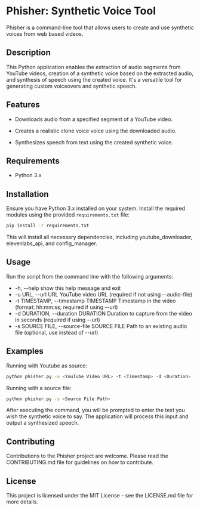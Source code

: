 # Phisher: Synthetic Voice Tool

Phisher is a command-line tool that allows users to create and use synthetic voices from web based videos.
## Description
This Python application enables the extraction of audio segments from YouTube videos, creation of a synthetic voice based on the extracted audio, and synthesis of speech using the created voice. It's a versatile tool for generating custom voiceovers and synthetic speech.

## Features


- Downloads audio from a specified segment of a YouTube video.

- Creates a realistic clone voice voice using the downloaded audio.

- Synthesizes speech from text using the created synthetic voice.

## Requirements
- Python 3.x

## Installation

  

Ensure you have Python 3.x installed on your system. Install the required modules using the provided `requirements.txt` file:

  

```bash
pip install -r requirements.txt
```
This will install all necessary dependencies, including youtube_downloader, elevenlabs_api, and config_manager.

## Usage

Run the script from the command line with the following arguments:
- -h, --help            show this help message and exit
- -u URL, --url URL     YouTube video URL (required if not using --audio-file)
- -t TIMESTAMP, --timestamp TIMESTAMP
                        Timestamp in the video (format: hh:mm:ss; required if using --url)
- -d DURATION, --duration DURATION
                        Duration to capture from the video in seconds (required if using --url)
- -s SOURCE FILE, --source-file SOURCE FILE
                        Path to an existing audio file (optional, use instead of --url)

## Examples
Running with Youtube as source:
  ```bash
python phisher.py -u <YouTube Video URL> -t <Timestamp> -d <Duration>
```

Running with a source file:
  ```bash
python phisher.py -s <Source File Path>
```

After executing the command, you will be prompted to enter the text you wish the synthetic voice to say. The application will process this input and output a synthesized speech.

## Contributing
Contributions to the Phisher project are welcome. Please read the CONTRIBUTING.md file for guidelines on how to contribute.
  
## License
This project is licensed under the MIT License - see the LICENSE.md file for more details.
